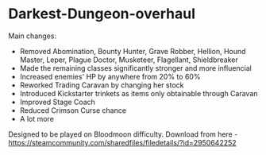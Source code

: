 # Darkest-Dungeon-overhaul
Main changes:
- Removed Abomination, Bounty Hunter, Grave Robber, Hellion, Hound Master, Leper, Plague Doctor, Musketeer, Flagellant, Shieldbreaker
- Made the remaining classes significantly stronger and more influencial
- Increased enemies' HP by anywhere from 20% to 60%
- Reworked Trading Caravan by changing her stock
- Introduced Kickstarter trinkets as items only obtainable through Caravan
- Improved Stage Coach
- Reduced Crimson Curse chance
- A lot more

Designed to be played on Bloodmoon difficulty.
Download from here - https://steamcommunity.com/sharedfiles/filedetails/?id=2950642252
